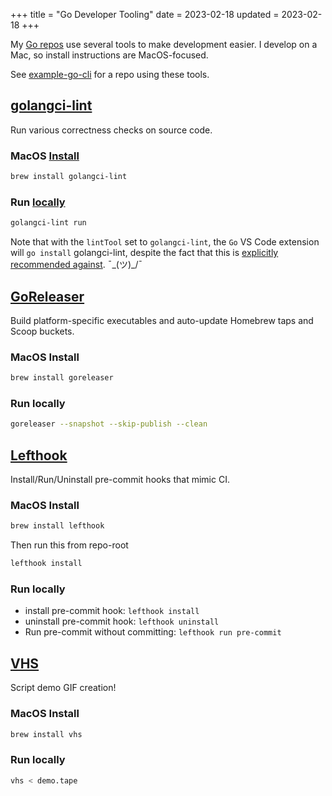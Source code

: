 +++
title = "Go Developer Tooling"
date = 2023-02-18
updated = 2023-02-18
+++

My [Go repos](https://github.com/bbkane/) use several tools to make development
easier. I develop on a Mac, so install instructions are MacOS-focused.

See [example-go-cli](https://github.com/bbkane/example-go-cli) for a repo using these tools.

## [golangci-lint](https://golangci-lint.run/)

Run various correctness checks on source code.

### MacOS [Install](https://golangci-lint.run/usage/install/#macos)

```bash
brew install golangci-lint
```

### Run [locally](https://golangci-lint.run/usage/quick-start/)
```bash
golangci-lint run
```

Note that with the `lintTool` set to `golangci-lint`, the `Go` VS Code extension will `go install` golangci-lint, despite the fact that this is [explicitly recommended against](https://golangci-lint.run/usage/install/#install-from-source). ¯\_(ツ)_/¯

## [GoReleaser](https://goreleaser.com/)

Build platform-specific executables and auto-update Homebrew taps and Scoop buckets.

### MacOS Install

```bash
brew install goreleaser
```

### Run locally

```bash
goreleaser --snapshot --skip-publish --clean
```

## [Lefthook](https://github.com/evilmartians/lefthook)

Install/Run/Uninstall pre-commit hooks that mimic CI.

### MacOS Install

```bash
brew install lefthook
```

Then run this from repo-root

```bash
lefthook install
```

### Run locally

- install pre-commit hook: `lefthook install`
- uninstall pre-commit hook: `lefthook uninstall`
- Run pre-commit without committing: `lefthook run pre-commit`

## [VHS](https://github.com/charmbracelet/vhs)

Script demo GIF creation!

### MacOS Install

```bash
brew install vhs
```

### Run locally

```bash
vhs < demo.tape
```
